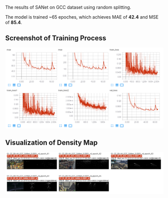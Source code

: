 The results of SANet on GCC dataset using random splitting.

The model is trained ~65 epoches, which achieves MAE of **42.4** and MSE of **85.4**. 

## Screenshot of Training Process

![Detialed infomation during the traning phase.](./img1.png "quantitative-results")

## Visualization of Density Map

![Detialed infomation during the traning phase.](./img2.png "visualization")